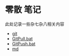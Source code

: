 # 零散 笔记

此处记录一些杂七杂八相关内容

- [git](git.md)
- [GitPull.bat](GitPull.bat)
- [GitPush.bat](GitPush.bat)
- [md](md.md)
